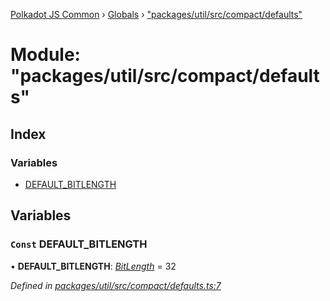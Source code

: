[Polkadot JS Common](../README.md) › [Globals](../globals.md) › ["packages/util/src/compact/defaults"](_packages_util_src_compact_defaults_.md)

# Module: "packages/util/src/compact/defaults"

## Index

### Variables

* [DEFAULT_BITLENGTH](_packages_util_src_compact_defaults_.md#const-default_bitlength)

## Variables

### `Const` DEFAULT_BITLENGTH

• **DEFAULT_BITLENGTH**: *[BitLength](_packages_util_src_compact_types_.md#bitlength)* = 32

*Defined in [packages/util/src/compact/defaults.ts:7](https://github.com/polkadot-js/common/blob/91340577/packages/util/src/compact/defaults.ts#L7)*

